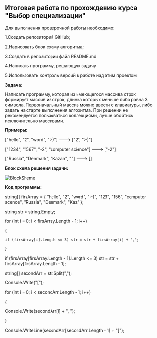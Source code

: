 ## Итоговая работа по прохождению курса "Выбор специализации"

Для выполнения проверочной работы необходимо:

1.Создать репозиторий GitHub;

2.Нарисовать блок схему алгоритма;

3.Создать в репозитории файл README.md

4.Написать программу, решающую задачу

5.Использовать контроль версий в работе над этим проектом

**Задача:**

Написать программу, которая из имеющегося массива строк формирует массив из строк, длинна которых меньше либо равна 3 символа. Первоначальный массив можно ввести с клавиатуры, либо задать на старте выполнения алгоритма. При решении не рекомендуется пользоваться коллекциями, лучше обойтись исключительно массивами.

**Примеры:**

["hello", "2", "word", ":-)"] ---> ["2", ":-)"]

["1234", "1567", "-2", "computer science"] ---> ["-2"]

["Russia", "Denmark", "Kazan", ""] ---> []


**Блок схема решения задачи:**

![BlockSheme](https://user-images.githubusercontent.com/124388285/227772342-3c13adc8-9007-4490-989b-30fde7b48a25.jpg)


**Код программы:**

string[] firsArray = { "hello", "2", "word", ":-)", "123", "156", "computer scence", "Russia", "Denmark", "Kaz" };

string str = string.Empty;

for (int i = 0; i < firsArray.Length - 1; i++)

{
    
    if (firsArray[i].Length <= 3) str = str + firsArray[i] + ",";

}

if (firsArray[firsArray.Length - 1].Length <= 3) str = str + firsArray[firsArray.Length - 1];

string[] secondArr = str.Split(",");

Console.Write("[");

for (int i = 0; i < secondArr.Length - 1; i++)

{
   
   Console.Write(secondArr[i] + ", ");

}

Console.WriteLine(secondArr[secondArr.Length - 1] + "]");

